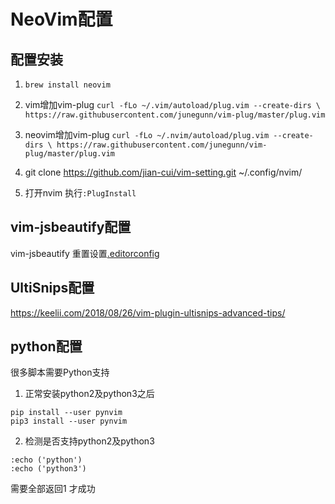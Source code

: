 # NeoVim配置

## 配置安装
1. `brew install neovim`

2. vim增加vim-plug 
   `curl -fLo ~/.vim/autoload/plug.vim --create-dirs \
    https://raw.githubusercontent.com/junegunn/vim-plug/master/plug.vim`

3. neovim增加vim-plug
    `curl -fLo ~/.nvim/autoload/plug.vim --create-dirs \
    https://raw.githubusercontent.com/junegunn/vim-plug/master/plug.vim`

4. git clone https://github.com/jian-cui/vim-setting.git ~/.config/nvim/
5. 打开nvim 执行`:PlugInstall`

## vim-jsbeautify配置
vim-jsbeautify 重置设置[.editorconfig](https://github.com/maksimr/vim-jsbeautify)

## UltiSnips配置
https://keelii.com/2018/08/26/vim-plugin-ultisnips-advanced-tips/

## python配置
很多脚本需要Python支持
1. 正常安装python2及python3之后
```
pip install --user pynvim
pip3 install --user pynvim
```
2. 检测是否支持python2及python3
```
:echo ('python')
:echo ('python3')
```
  需要全部返回1 才成功
